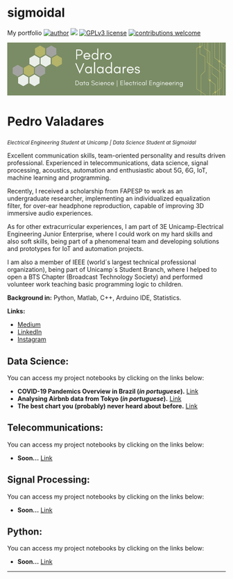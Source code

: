 # sigmoidal
My portfolio
[![author](https://img.shields.io/badge/author-pedrovaladares-red.svg)](https://www.linkedin.com/in/valadares-pedro/) [![](https://img.shields.io/badge/python-3.7+-blue.svg)](https://www.python.org/downloads/release/python-365/) [![GPLv3 license](https://img.shields.io/badge/License-GPLv3-blue.svg)](http://perso.crans.org/besson/LICENSE.html) [![contributions welcome](https://img.shields.io/badge/contributions-welcome-brightgreen.svg?style=flat)](https://github.com/Pedro1-21GW/sigmoidal)
<p align="center">
  <img src="https://raw.githubusercontent.com/Pedro1-21GW/sigmoidal/main/banner_atualizado.png" >
</p>

# Pedro Valadares
<sub>*Electrical Engineering Student at Unicamp | Data Science Student at Sigmoidal* </sub>

Excellent communication skills, team-oriented personality and results driven professional. Experienced in telecommunications, data science, signal processing, acoustics, automation and enthusiastic about 5G, 6G, IoT, machine learning and programming.

Recently, I received a scholarship from FAPESP to work as an undergraduate researcher, implementing an individualized equalization filter, for over-ear headphone reproduction, capable of improving 3D immersive audio experiences.

As for other extracurricular experiences, I am part of 3E Unicamp-Electrical Engineering Junior Enterprise, where I could work on my hard skills and also soft skills, being part of a phenomenal team and developing solutions and prototypes for IoT and automation projects.

I am also a member of IEEE (world´s largest technical professional organization), being part of Unicamp´s Student Branch, where I helped to open a BTS Chapter (Broadcast Technology Society) and performed volunteer work teaching basic programming logic to children.

**Background in:** Python, Matlab, C++, Arduino IDE, Statistics.

**Links:**
* [Medium](https://medium.com/@peubene)
* [LinkedIn](https://www.linkedin.com/in/valadares-pedro/)
* [Instagram](https://www.instagram.com/peuvala/?hl=pt-br)


## Data Science:
You can access my project notebooks by clicking on the links below:
* **COVID-19 Pandemics Overview in Brazil (*in portuguese*).** [Link](https://colab.research.google.com/drive/1V_3-m2kZp3XhGNd2fm2PC_SJvgkyv7wH?usp=sharing)
* **Analysing Airbnb data from Tokyo (*in portuguese*).** [Link](https://colab.research.google.com/drive/1nqKA3NH9E9FLOV1FMio_SgNnAroDHi2X?usp=sharing)
* **The best chart you (probably) never heard about before.** [Link](https://colab.research.google.com/drive/10JI7ZE5EISXPpI2NUkYITsMIuB_KaxQG?usp=sharing)

## Telecommunications:
You can access my project notebooks by clicking on the links below:
* **Soon...** [Link]()


## Signal Processing:
You can access my project notebooks by clicking on the links below:
* **Soon...** [Link]()

## Python:
You can access my project notebooks by clicking on the links below:
* **Soon...** [Link]()
---




